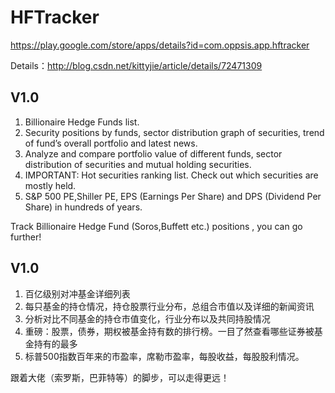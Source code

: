 # HFTracker 
https://play.google.com/store/apps/details?id=com.oppsis.app.hftracker

Details：http://blog.csdn.net/kittyjie/article/details/72471309


V1.0
---
1) Billionaire Hedge Funds list.
2) Security positions by funds, sector distribution graph of securities, trend of fund’s overall portfolio and latest news.
3) Analyze and compare portfolio value of different funds, sector distribution of securities and mutual holding securities.
4) IMPORTANT: Hot securities ranking list. Check out which securities are mostly held.
5) S&P 500 PE,Shiller PE, EPS (Earnings Per Share) and DPS (Dividend Per Share) in hundreds of years.

Track Billionaire Hedge Fund (Soros,Buffett etc.) positions , you can go further!




V1.0
---
1) 百亿级别对冲基金详细列表
2) 每只基金的持仓情况，持仓股票行业分布，总组合市值以及详细的新闻资讯
3) 分析对比不同基金的持仓市值变化，行业分布以及共同持股情况
4) 重磅：股票，债券，期权被基金持有数的排行榜。一目了然查看哪些证券被基金持有的最多
5) 标普500指数百年来的市盈率，席勒市盈率，每股收益，每股股利情况。

 跟着大佬（索罗斯，巴菲特等）的脚步，可以走得更远！

